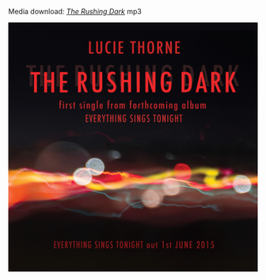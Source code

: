 Media download: [_The Rushing Dark_](data/mp3/the-rushing-dark.mp3) mp3

![](data/image/news/TheRushingDark.jpg)